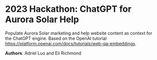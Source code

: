 # 2023 Hackathon: ChatGPT for Aurora Solar Help

Populate Aurora Solar marketing and help website content as context for the ChatGPT engine. Based on the OpenAI tutorial https://platform.openai.com/docs/tutorials/web-qa-embeddings.

**Authors**: Adriel Luo and Eli Richmond
